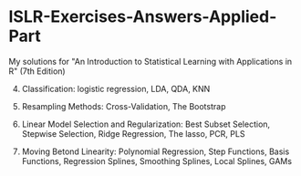 # ISLR-Exercises-Answers-Applied-Part
My solutions for "An Introduction to Statistical Learning with Applications in R" (7th Edition)


4. Classification: logistic regression, LDA, QDA, KNN

5. Resampling Methods: Cross-Validation, The Bootstrap

6. Linear Model Selection and Regularization: Best Subset Selection, Stepwise Selection, Ridge Regression, The lasso, PCR, PLS

7. Moving Betond Linearity: Polynomial Regression, Step Functions, Basis Functions, Regression Splines, Smoothing Splines, Local Splines, GAMs
